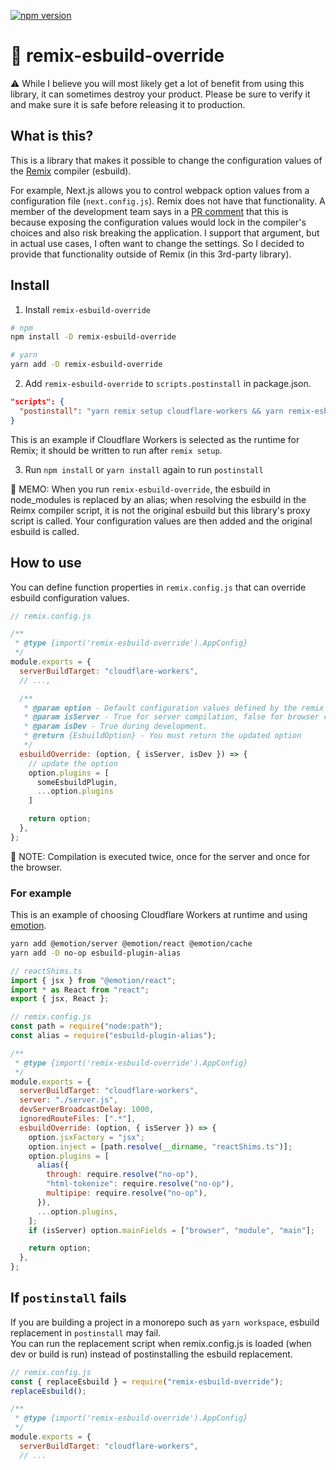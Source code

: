 [![npm version](https://badge.fury.io/js/remix-esbuild-override.svg)](https://badge.fury.io/js/remix-esbuild-override)

# :minidisc: remix-esbuild-override

:warning: While I believe you will most likely get a lot of benefit from using this library, it can sometimes destroy your product.
Please be sure to verify it and make sure it is safe before releasing it to production.

## What is this?

This is a library that makes it possible to change the configuration values of the [Remix](https://remix.run/) compiler (esbuild).

For example, Next.js allows you to control webpack option values from a configuration file (`next.config.js`).
Remix does not have that functionality. A member of the development team says in a [PR comment](https://github.com/remix-run/remix/pull/2168#issuecomment-1058193715) that this is because exposing the configuration values would lock in the compiler's choices and also risk breaking the application.
I support that argument, but in actual use cases, I often want to change the settings.
So I decided to provide that functionality outside of Remix (in this 3rd-party library).

## Install

1. Install `remix-esbuild-override`

```bash
# npm
npm install -D remix-esbuild-override

# yarn 
yarn add -D remix-esbuild-override
```

2. Add `remix-esbuild-override` to `scripts.postinstall` in package.json.

```json
"scripts": {
  "postinstall": "yarn remix setup cloudflare-workers && yarn remix-esbuild-override"
}
```
This is an example if Cloudflare Workers is selected as the runtime for Remix; it should be written to run after `remix setup`.

3. Run `npm install` or `yarn install` again to run `postinstall`

:memo: MEMO: When you run `remix-esbuild-override`, the esbuild in node_modules is replaced by an alias; when resolving the esbuild in the Reimx compiler script, it is not the original esbuild but this library's proxy script is called. Your configuration values are then added and the original esbuild is called.

## How to use

You can define function properties in `remix.config.js` that can override esbuild configuration values.

```js
// remix.config.js

/**
 * @type {import('remix-esbuild-override').AppConfig}
 */
module.exports = {
  serverBuildTarget: "cloudflare-workers",
  // ...,

  /**
   * @param option - Default configuration values defined by the remix compiler
   * @param isServer - True for server compilation, false for browser compilation
   * @param isDev - True during development.
   * @return {EsbuildOption} - You must return the updated option
   */
  esbuildOverride: (option, { isServer, isDev }) => {
    // update the option
    option.plugins = [
      someEsbuildPlugin,
      ...option.plugins
    ]

    return option;
  },
};
```

:memo: NOTE: Compilation is executed twice, once for the server and once for the browser.

### For example

This is an example of choosing Cloudflare Workers at runtime and using [emotion](https://emotion.sh/docs/introduction).

```bash
yarn add @emotion/server @emotion/react @emotion/cache
yarn add -D no-op esbuild-plugin-alias 
```

```ts
// reactShims.ts
import { jsx } from "@emotion/react";
import * as React from "react";
export { jsx, React };
```

```js
// remix.config.js
const path = require("node:path");
const alias = require("esbuild-plugin-alias");

/**
 * @type {import('remix-esbuild-override').AppConfig}
 */
module.exports = {
  serverBuildTarget: "cloudflare-workers",
  server: "./server.js",
  devServerBroadcastDelay: 1000,
  ignoredRouteFiles: [".*"],
  esbuildOverride: (option, { isServer }) => {
    option.jsxFactory = "jsx";
    option.inject = [path.resolve(__dirname, "reactShims.ts")];
    option.plugins = [
      alias({
        through: require.resolve("no-op"),
        "html-tokenize": require.resolve("no-op"),
        multipipe: require.resolve("no-op"),
      }),
      ...option.plugins,
    ];
    if (isServer) option.mainFields = ["browser", "module", "main"];

    return option;
  },
};
```

## If `postinstall` fails

If you are building a project in a monorepo such as `yarn workspace`, esbuild replacement in `postinstall` may fail.  
You can run the replacement script when remix.config.js is loaded (when dev or build is run) instead of postinstalling the esbuild replacement.

```js
// remix.config.js
const { replaceEsbuild } = require("remix-esbuild-override");
replaceEsbuild();

/**
 * @type {import('remix-esbuild-override').AppConfig}
 */
module.exports = {
  serverBuildTarget: "cloudflare-workers",
  // ...
```